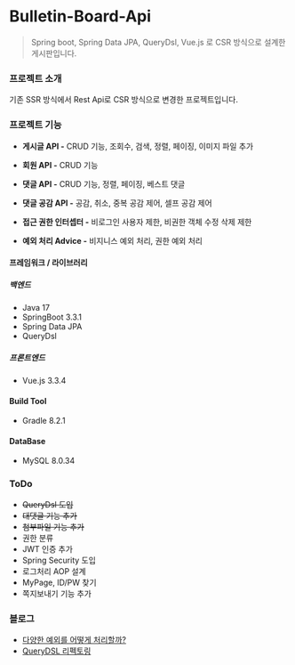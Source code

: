 # Bulletin-Board-Api
> Spring boot, Spring Data JPA, QueryDsl, Vue.js 로 CSR 방식으로 설계한 게시판입니다.

### 프로젝트 소개

기존 SSR 방식에서 Rest Api로 CSR 방식으로 변경한 프로젝트입니다.<br>

### 프로젝트 기능

- **게시글 API -** CRUD 기능, 조회수, 검색, 정렬, 페이징, 이미지 파일 추가
- **회원 API -** CRUD 기능
- **댓글 API -** CRUD 기능, 정렬, 페이징, 베스트 댓글
- **댓글 공감 API -** 공감, 취소, 중복 공감 제어, 셀프 공감 제어
  
- **접근 권한 인터셉터 -** 비로그인 사용자 제한, 비권한 객체 수정 삭제 제한
- **예외 처리 Advice -** 비지니스 예외 처리, 권한 예외 처리


#### 프레임워크 / 라이브러리
##### 백엔드
- Java 17
- SpringBoot 3.3.1
- Spring Data JPA
- QueryDsl

##### 프론트엔드
- Vue.js 3.3.4

#### Build Tool
- Gradle 8.2.1

#### DataBase
- MySQL 8.0.34

### ToDo
- ~~QueryDsl 도입~~
- ~~대댓글 기능 추가~~
- ~~첨부파일 기능 추가~~
- 권한 분류
- JWT 인증 추가
- Spring Security 도입
- 로그처리 AOP 설계
- MyPage, ID/PW 찾기
- 쪽지보내기 기능 추가

### 블로그
- [다양한 예외를 어떻게 처리할까?](https://velog.io/@jhg2819/Spring-%EB%8B%A4%EC%96%91%ED%95%9C-%EC%98%88%EC%99%B8%EB%A5%BC-%EC%96%B4%EB%96%BB%EA%B2%8C-%EC%B2%98%EB%A6%AC%ED%95%A0%EA%B9%8C)
- [QueryDSL 리펙토링](https://velog.io/@jhg2819/Spring-%EB%8B%A4%EC%96%91%ED%95%9C-%EC%98%88%EC%99%B8%EB%A5%BC-%EC%96%B4%EB%96%BB%EA%B2%8C-%EC%B2%98%EB%A6%AC%ED%95%A0%EA%B9%8C)